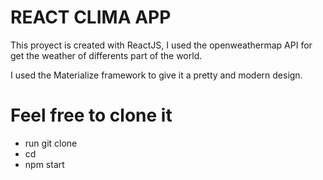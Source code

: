# REACT CLIMA APP

This proyect is created with ReactJS, I used the openweathermap API for get the weather of differents part of the world.

I used the Materialize framework to give it a pretty and modern design.

# Feel free to clone it

- run git clone <repo>
- cd <proyecto-name>
- npm start
